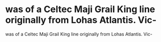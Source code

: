 # was of a Celtec Maji Grail King line originally from Lohas Atlantis. Vic-

was of a Celtec Maji Grail King line originally from Lohas Atlantis. Vic-